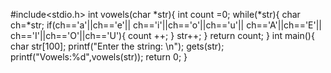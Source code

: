 #include<stdio.h>
 int vowels(char *str){
 int count =0;
 while(*str){
    char ch=*str;
    if(ch=='a'||ch=='e'|| ch=='i'||ch=='o'||ch=='u'|| ch=='A'||ch=='E'|| ch=='I'||ch=='O'||ch=='U'){
        count ++;
    }
    str++;
 }
 return count;
 }
 int main(){
 char str[100];
 printf("Enter the string: \n");
 gets(str);
 printf("Vowels:%d",vowels(str));
 return 0;
 }
